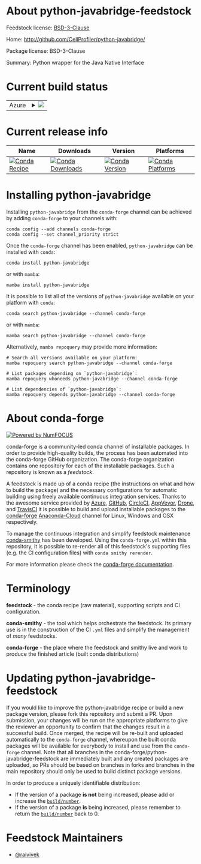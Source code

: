 About python-javabridge-feedstock
=================================

Feedstock license: [BSD-3-Clause](https://github.com/conda-forge/python-javabridge-feedstock/blob/main/LICENSE.txt)

Home: http://github.com/CellProfiler/python-javabridge/

Package license: BSD-3-Clause

Summary: Python wrapper for the Java Native Interface

Current build status
====================


<table>
    
  <tr>
    <td>Azure</td>
    <td>
      <details>
        <summary>
          <a href="https://dev.azure.com/conda-forge/feedstock-builds/_build/latest?definitionId=10981&branchName=main">
            <img src="https://dev.azure.com/conda-forge/feedstock-builds/_apis/build/status/python-javabridge-feedstock?branchName=main">
          </a>
        </summary>
        <table>
          <thead><tr><th>Variant</th><th>Status</th></tr></thead>
          <tbody><tr>
              <td>linux_64</td>
              <td>
                <a href="https://dev.azure.com/conda-forge/feedstock-builds/_build/latest?definitionId=10981&branchName=main">
                  <img src="https://dev.azure.com/conda-forge/feedstock-builds/_apis/build/status/python-javabridge-feedstock?branchName=main&jobName=linux&configuration=linux%20linux_64_" alt="variant">
                </a>
              </td>
            </tr><tr>
              <td>osx_64</td>
              <td>
                <a href="https://dev.azure.com/conda-forge/feedstock-builds/_build/latest?definitionId=10981&branchName=main">
                  <img src="https://dev.azure.com/conda-forge/feedstock-builds/_apis/build/status/python-javabridge-feedstock?branchName=main&jobName=osx&configuration=osx%20osx_64_" alt="variant">
                </a>
              </td>
            </tr>
          </tbody>
        </table>
      </details>
    </td>
  </tr>
</table>

Current release info
====================

| Name | Downloads | Version | Platforms |
| --- | --- | --- | --- |
| [![Conda Recipe](https://img.shields.io/badge/recipe-python--javabridge-green.svg)](https://anaconda.org/conda-forge/python-javabridge) | [![Conda Downloads](https://img.shields.io/conda/dn/conda-forge/python-javabridge.svg)](https://anaconda.org/conda-forge/python-javabridge) | [![Conda Version](https://img.shields.io/conda/vn/conda-forge/python-javabridge.svg)](https://anaconda.org/conda-forge/python-javabridge) | [![Conda Platforms](https://img.shields.io/conda/pn/conda-forge/python-javabridge.svg)](https://anaconda.org/conda-forge/python-javabridge) |

Installing python-javabridge
============================

Installing `python-javabridge` from the `conda-forge` channel can be achieved by adding `conda-forge` to your channels with:

```
conda config --add channels conda-forge
conda config --set channel_priority strict
```

Once the `conda-forge` channel has been enabled, `python-javabridge` can be installed with `conda`:

```
conda install python-javabridge
```

or with `mamba`:

```
mamba install python-javabridge
```

It is possible to list all of the versions of `python-javabridge` available on your platform with `conda`:

```
conda search python-javabridge --channel conda-forge
```

or with `mamba`:

```
mamba search python-javabridge --channel conda-forge
```

Alternatively, `mamba repoquery` may provide more information:

```
# Search all versions available on your platform:
mamba repoquery search python-javabridge --channel conda-forge

# List packages depending on `python-javabridge`:
mamba repoquery whoneeds python-javabridge --channel conda-forge

# List dependencies of `python-javabridge`:
mamba repoquery depends python-javabridge --channel conda-forge
```


About conda-forge
=================

[![Powered by
NumFOCUS](https://img.shields.io/badge/powered%20by-NumFOCUS-orange.svg?style=flat&colorA=E1523D&colorB=007D8A)](https://numfocus.org)

conda-forge is a community-led conda channel of installable packages.
In order to provide high-quality builds, the process has been automated into the
conda-forge GitHub organization. The conda-forge organization contains one repository
for each of the installable packages. Such a repository is known as a *feedstock*.

A feedstock is made up of a conda recipe (the instructions on what and how to build
the package) and the necessary configurations for automatic building using freely
available continuous integration services. Thanks to the awesome service provided by
[Azure](https://azure.microsoft.com/en-us/services/devops/), [GitHub](https://github.com/),
[CircleCI](https://circleci.com/), [AppVeyor](https://www.appveyor.com/),
[Drone](https://cloud.drone.io/welcome), and [TravisCI](https://travis-ci.com/)
it is possible to build and upload installable packages to the
[conda-forge](https://anaconda.org/conda-forge) [Anaconda-Cloud](https://anaconda.org/)
channel for Linux, Windows and OSX respectively.

To manage the continuous integration and simplify feedstock maintenance
[conda-smithy](https://github.com/conda-forge/conda-smithy) has been developed.
Using the ``conda-forge.yml`` within this repository, it is possible to re-render all of
this feedstock's supporting files (e.g. the CI configuration files) with ``conda smithy rerender``.

For more information please check the [conda-forge documentation](https://conda-forge.org/docs/).

Terminology
===========

**feedstock** - the conda recipe (raw material), supporting scripts and CI configuration.

**conda-smithy** - the tool which helps orchestrate the feedstock.
                   Its primary use is in the construction of the CI ``.yml`` files
                   and simplify the management of *many* feedstocks.

**conda-forge** - the place where the feedstock and smithy live and work to
                  produce the finished article (built conda distributions)


Updating python-javabridge-feedstock
====================================

If you would like to improve the python-javabridge recipe or build a new
package version, please fork this repository and submit a PR. Upon submission,
your changes will be run on the appropriate platforms to give the reviewer an
opportunity to confirm that the changes result in a successful build. Once
merged, the recipe will be re-built and uploaded automatically to the
`conda-forge` channel, whereupon the built conda packages will be available for
everybody to install and use from the `conda-forge` channel.
Note that all branches in the conda-forge/python-javabridge-feedstock are
immediately built and any created packages are uploaded, so PRs should be based
on branches in forks and branches in the main repository should only be used to
build distinct package versions.

In order to produce a uniquely identifiable distribution:
 * If the version of a package **is not** being increased, please add or increase
   the [``build/number``](https://docs.conda.io/projects/conda-build/en/latest/resources/define-metadata.html#build-number-and-string).
 * If the version of a package **is** being increased, please remember to return
   the [``build/number``](https://docs.conda.io/projects/conda-build/en/latest/resources/define-metadata.html#build-number-and-string)
   back to 0.

Feedstock Maintainers
=====================

* [@raivivek](https://github.com/raivivek/)

